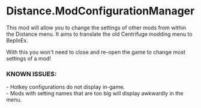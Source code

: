 # Distance.ModConfigurationManager
This mod will allow you to change the settings of other mods from within the Distance menu. It aims to translate the old Centrifuge modding menu to BepInEx.

With this you won't need to close and re-open the game to change most settings of a mod!

<h3>KNOWN ISSUES:</h3>
- Hotkey configurations do not display in-game. <br>
- Mods with setting names that are too big will display awkwardly in the menu. <br>
